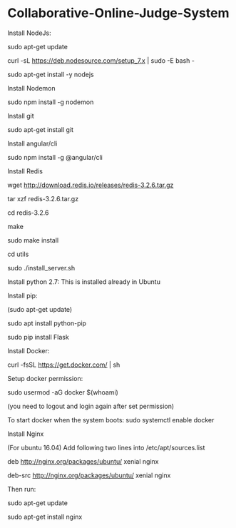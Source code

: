 # Collaborative-Online-Judge-System
Install NodeJs:

sudo apt-get update

curl -sL https://deb.nodesource.com/setup_7.x | sudo -E bash -

sudo apt-get install -y nodejs

Install Nodemon

sudo npm install -g nodemon

Install git

sudo apt-get install git

Install angular/cli

sudo npm install -g @angular/cli

Install Redis

wget http://download.redis.io/releases/redis-3.2.6.tar.gz

tar xzf redis-3.2.6.tar.gz

cd redis-3.2.6

make

sudo make install

cd utils

sudo ./install_server.sh

Install python 2.7: This is installed already in Ubuntu

Install pip:

(sudo apt-get update)

sudo apt install python-pip

sudo pip install Flask

Install Docker:

curl -fsSL https://get.docker.com/ | sh

Setup docker permission:

sudo usermod -aG docker $(whoami)

(you need to logout and login again after set permission)

To start docker when the system boots: sudo systemctl enable docker

Install Nginx

(For ubuntu 16.04) Add following two lines into /etc/apt/sources.list

deb http://nginx.org/packages/ubuntu/ xenial nginx

deb-src http://nginx.org/packages/ubuntu/ xenial nginx

Then run:

sudo apt-get update

sudo apt-get install nginx
